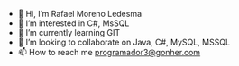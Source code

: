 - 👋 Hi, I’m Rafael Moreno Ledesma
- 👀 I’m interested in C#, MsSQL
- 🌱 I’m currently learning GIT
- 💞️ I’m looking to collaborate on Java, C#, MySQL, MSSQL
- 📫 How to reach me programador3@gonher.com

<!---
gonprogramador3/gonprogramador3 is a ✨ special ✨ repository because its `README.md` (this file) appears on your GitHub profile.
You can click the Preview link to take a look at your changes.
--->
